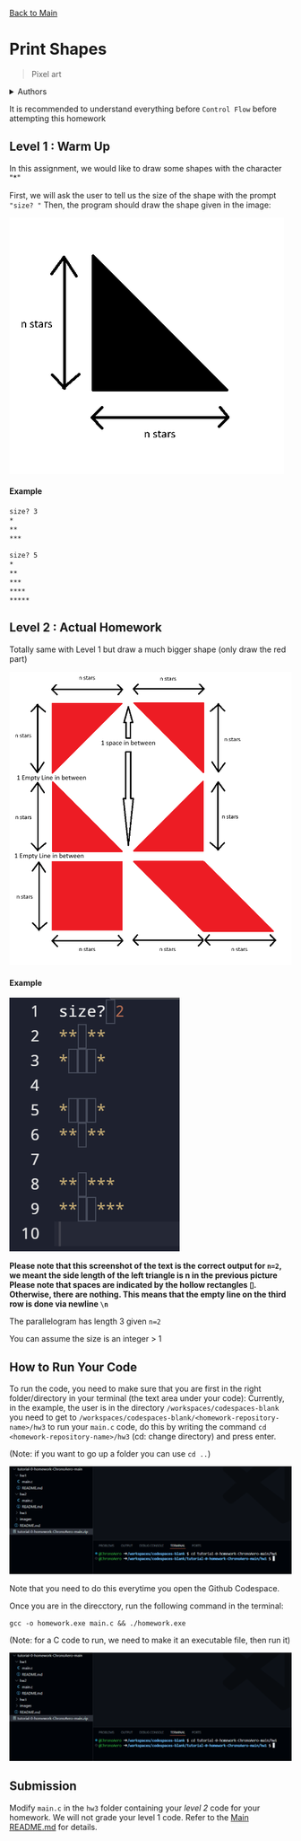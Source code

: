 [Back to Main](../README.md)

# Print Shapes

> Pixel art

<details>

<summary>Authors</summary>

Dicaprio Cheung (dhcheungaa@connect.ust.hk)

</details>

It is recommended to understand everything before `Control Flow` before attempting this homework

## Level 1 : Warm Up

In this assignment, we would like to draw some shapes with the character "*"

First, we will ask the user to tell us the size of the shape with the prompt `"size? "`
Then, the program should draw the shape given in the image:

![](../../images/basic-shape.png)

#### Example
```
size? 3
*
**
***
```

```
size? 5
*
**
***
****
*****
```

## Level 2 : Actual Homework

Totally same with Level 1 but draw a much bigger shape (only draw the red part)

![](../../images/shape.png)

#### Example

![](../images/print-shapes-example.png)

**Please note that this screenshot of the text is the correct output for `n=2`, we meant the side length of the left triangle is n in the previous picture**
**Please note that spaces are indicated by the hollow rectangles ▯. Otherwise, there are nothing. This means that the empty line on the third row is done via newline `\n`**

The parallelogram has length 3 given `n=2`

You can assume the size is an integer > 1

## How to Run Your Code

To run the code, you need to make sure that you are first in the right folder/directory in your terminal (the text area under your code):
Currently, in the example, the user is in the directory `/workspaces/codespaces-blank` you need to get to `/workspaces/codespaces-blank/<homework-repository-name>/hw3` to run your `main.c` code, do this by writing the command `cd <homework-repository-name>/hw3` (cd: change directory) and press enter.

(Note: if you want to go up a folder you can use `cd ..`)

![image](./../images/462ba8f7-a31a-4797-86fc-250e2d353d8e.png)

Note that you need to do this everytime you open the Github Codespace.

Once you are in the direcctory, run the following command in the terminal:
```
gcc -o homework.exe main.c && ./homework.exe
```
(Note: for a C code to run, we need to make it an executable file, then run it)

![image](./../images/368292205-462ba8f7-a31a-4797-86fc-250e2d353d8e.png)



## Submission

Modify `main.c` in the `hw3` folder containing your *level 2* code for your homework. We will not grade your level 1 code. Refer to the [Main README.md](../README.md) for details.

